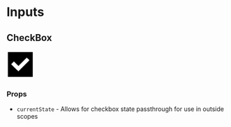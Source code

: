 # Inputs
## CheckBox
<img alt="Logo" src="./checkbox.png" style="height: 4rem"></img>
### Props
- `currentState` - Allows for checkbox state passthrough for use in outside scopes